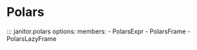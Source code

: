# Polars

::: janitor.polars
    options:
      members:
      - PolarsExpr
      - PolarsFrame
      - PolarsLazyFrame